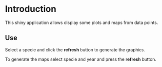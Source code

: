 Introduction
========================================================

This shiny application allows display some plots and maps from data points.

## Use

Select a specie and click the <b>refresh</b> button to generate the graphics.

To generate the maps select specie and year and press the <b>refresh</b> button.